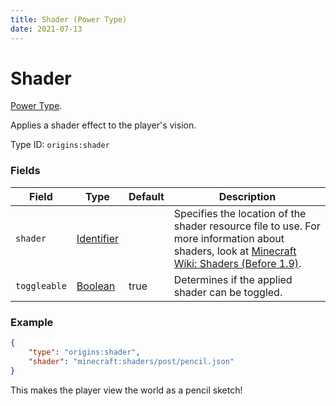 ```yaml
---
title: Shader (Power Type)
date: 2021-07-13
---
```

# Shader

[Power Type](../power_types.md).

Applies a shader effect to the player's vision.

Type ID: `origins:shader`

### Fields

Field  | Type | Default | Description
-------|------|---------|-------------
`shader` | [Identifier](../data_types/identifier.md) | | Specifies the location of the shader resource file to use. For more information about shaders, look at [Minecraft Wiki: Shaders (Before 1.9)](https://minecraft.fandom.com/wiki/Shaders/Before_1.9).
`toggleable` | [Boolean](boolean.md) | true | Determines if the applied shader can be toggled.

### Example
```json
{
  	"type": "origins:shader",
  	"shader": "minecraft:shaders/post/pencil.json"
}
```
This makes the player view the world as a pencil sketch!
